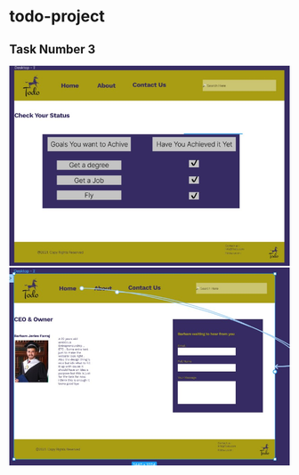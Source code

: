 # todo-project

## Task Number 3

![WireFrame](todo/imgs/task3-1.jpg)
![WireFrame2](todo/imgs/task3-2.jpg)
